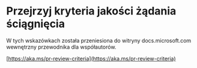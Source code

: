 # <a name="quality-criteria-for-pull-request-review"></a>Przejrzyj kryteria jakości żądania ściągnięcia

W tych wskazówkach została przeniesiona do witryny docs.microsoft.com wewnętrzny przewodnika dla współautorów.

[https://aka.ms/pr-review-criteria](https://aka.ms/pr-review-criteria)
